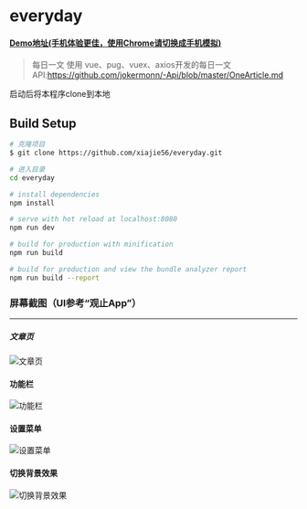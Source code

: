# everyday

#### [Demo地址(手机体验更佳，使用Chrome请切换成手机模拟)](https://xiajie56.github.io/everyday/index.html)

> 每日一文
> 使用 vue、pug、vuex、axios开发的每日一文
> API:<https://github.com/jokermonn/-Api/blob/master/OneArticle.md>

启动后将本程序clone到本地

## Build Setup

``` bash
# 克隆项目
$ git clone https://github.com/xiajie56/everyday.git

# 进入目录
cd everyday

# install dependencies
npm install

# serve with hot reload at localhost:8080
npm run dev

# build for production with minification
npm run build

# build for production and view the bundle analyzer report
npm run build --report
```


### 屏幕截图（UI参考“观止App”）
----
##### 文章页
![文章页](https://xiajie56.github.io/everydayImg/20180825215839.png "文章页")

#### 功能栏
![功能栏](https://xiajie56.github.io/everydayImg/20180825215909.png "功能栏")

#### 设置菜单
![设置菜单](https://xiajie56.github.io/everydayImg/20180825215938.png "设置菜单")

#### 切换背景效果
![切换背景效果](https://xiajie56.github.io/everydayImg/20180825215945.png "切换背景效果")
